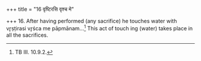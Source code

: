 +++
title = "16 वृष्टिरसि वृश्च मे"

+++
16. After having performed (any sacrifice) he touches water with vr̥ṣṭirasi vr̥śca me pāpmānam...[^1] This act of touch ing (water) takes place in all the sacrifices.  


[^1]: TB III. 10.9.2.
